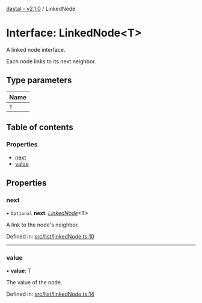 [dastal - v2.1.0](../README.md) / LinkedNode

# Interface: LinkedNode<T\>

A linked node interface.

Each node links to its next neighbor.

## Type parameters

| Name |
| :------ |
| `T` |

## Table of contents

### Properties

- [next](linkednode.md#next)
- [value](linkednode.md#value)

## Properties

### next

• `Optional` **next**: [*LinkedNode*](linkednode.md)<T\>

A link to the node's neighbor.

Defined in: [src/list/linkedNode.ts:10](https://github.com/havelessbemore/dastal/blob/99eb870/src/list/linkedNode.ts#L10)

___

### value

• **value**: T

The value of the node.

Defined in: [src/list/linkedNode.ts:14](https://github.com/havelessbemore/dastal/blob/99eb870/src/list/linkedNode.ts#L14)
